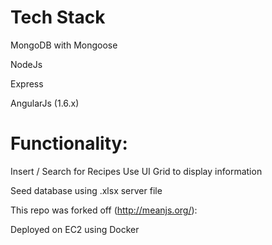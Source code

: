 # Tech Stack
MongoDB with Mongoose

NodeJs

Express

AngularJs (1.6.x)


# Functionality:
Insert / Search for Recipes
Use UI Grid to display information

Seed database using .xlsx server file

This repo was forked off (http://meanjs.org/): 

Deployed on EC2 using Docker
